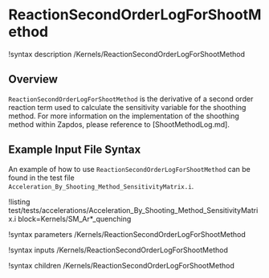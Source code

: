 # ReactionSecondOrderLogForShootMethod

!syntax description /Kernels/ReactionSecondOrderLogForShootMethod

## Overview

`ReactionSecondOrderLogForShootMethod` is the derivative of a second order reaction term used to calculate the sensitivity variable for the shoothing method. For more information on the implementation of the shoothing method within Zapdos, please reference to [ShootMethodLog.md].

## Example Input File Syntax

An example of how to use `ReactionSecondOrderLogForShootMethod` can be found in the
test file `Acceleration_By_Shooting_Method_SensitivityMatrix.i`.

!listing test/tests/accelerations/Acceleration_By_Shooting_Method_SensitivityMatrix.i block=Kernels/SM_Ar*_quenching

!syntax parameters /Kernels/ReactionSecondOrderLogForShootMethod

!syntax inputs /Kernels/ReactionSecondOrderLogForShootMethod

!syntax children /Kernels/ReactionSecondOrderLogForShootMethod

